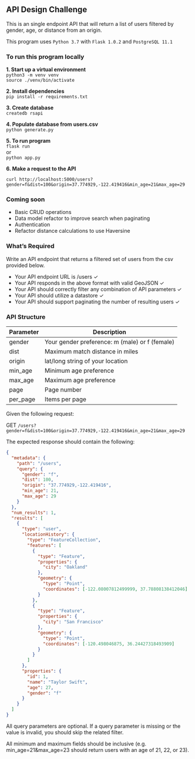 

## API Design Challenge

This is an single endpoint API that will return a list of users filtered by gender, age, or distance from an origin.

This program uses `Python 3.7` with `Flask 1.0.2` and `PostgreSQL 11.1`

### To run this program locally

__1. Start up a virtual environment__  
`python3 -m venv venv`  
`source ./venv/bin/activate`  

__2. Install dependencies__  
`pip install -r requirements.txt`

__3. Create database__  
`createdb rsapi`

__4. Populate database from users.csv__  
`python generate.py`

__5. To run program__  
`flask run`  
or  
`python app.py`

__6. Make a request to the API__

`curl http://localhost:5000/users?gender=f&dist=100&origin=37.774929,-122.419416&min_age=21&max_age=29`

### Coming soon
 * Basic CRUD operations
 * Data model refactor to improve search when paginating
 * Authentication
 * Refactor distance calculations to use Haversine

### What’s Required

Write an API endpoint that returns a filtered set of users from the csv provided below.

* Your API endpoint URL is /users ✓
* Your API responds in the above format with valid GeoJSON ✓
* Your API should correctly filter any combination of API parameters ✓
* Your API should utilize a datastore ✓
* Your API should support paginating the number of resulting users ✓

### API Structure

| Parameter | Description                                    |
| --------- | ---------------------------------------------- |
| gender    | Your gender preference: m (male) or f (female) |
| dist      | Maximum match distance in miles                |
| origin    | lat/long string of your location               |
| min_age   | Minimum age preference                         |
| max_age   | Maximum age preference                         |
| page      | Page number                                    |
| per_page  | Items per page                                 |

Given the following request:

GET `/users?gender=f&dist=100&origin=37.774929,-122.419416&min_age=21&max_age=29`

The expected response should contain the following:

```json
{
  "metadata": {
    "path": "/users",
    "query": {
      "gender": "f",
      "dist": 100,
      "origin": "37.774929,-122.419416",
      "min_age": 21,
      "max_age": 29
    }
  },
  "num_results": 1,
  "results": [
    {
      "type": "user",
      "locationHistory": {
        "type": "FeatureCollection",
        "features": [
          {
            "type": "Feature",
            "properties": {
              "city": "Oakland"
            },
            "geometry": {
              "type": "Point",
              "coordinates": [-122.08007812499999, 37.78808138412046]
            }
          },
          {
            "type": "Feature",
            "properties": {
              "city": "San Francisco"
            },
            "geometry": {
              "type": "Point",
              "coordinates": [-120.498046875, 36.24427318493909]
            }
          }
        ]
      },
      "properties": {
        "id": 1,
        "name": "Taylor Swift",
        "age": 27,
        "gender": "f"
      }
    }
  ]
}
```

All query parameters are optional. If a query parameter is missing or the value is invalid, you should skip the related filter.

All minimum and maximum fields should be inclusive (e.g. min_age=21&max_age=23 should return users with an age of 21, 22, or 23).
